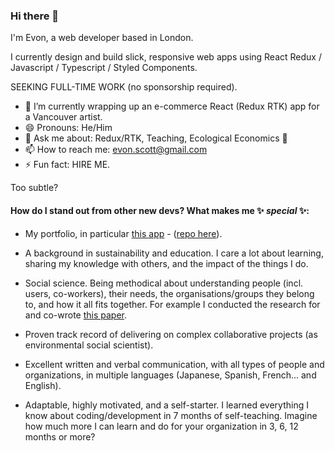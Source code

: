 ### Hi there 👋 

I'm Evon, a web developer based in London. 

I currently design and build slick, responsive web apps using React Redux / Javascript / Typescript / Styled Components.

SEEKING FULL-TIME WORK (no sponsorship required).

- 🔭 I’m currently wrapping up an e-commerce React (Redux RTK) app for a Vancouver artist.
- 😄 Pronouns: He/Him
- 💬 Ask me about: Redux/RTK, Teaching, Ecological Economics 🤔
- 📫 How to reach me: evon.scott@gmail.com
- ⚡ Fun fact: HIRE ME.

Too subtle?

#### How do I stand out from other new devs? What makes me ✨ _special_ ✨:

- My portfolio, in particular [this app](https://ines-chuaqui-preview.netlify.app/) - ([repo here](https://github.com/ButcherDing/ines-chuaqui)).

- A background in sustainability and education. I care a lot about learning, sharing my knowledge with others, and the impact of the things I do.

- Social science. Being methodical about understanding people (incl. users, co-workers), their needs, the organisations/groups they belong to, and how it all fits together. For example I conducted the research for and co-wrote [this paper](https://journals.plos.org/plosone/article?id=10.1371/journal.pone.0219607).

- Proven track record of delivering on complex collaborative projects (as environmental social scientist).

- Excellent written and verbal communication, with all types of people and organizations, in multiple languages (Japanese, Spanish, French... and English).

- Adaptable, highly motivated, and a self-starter. I learned everything I know about coding/development in 7 months of self-teaching. Imagine how much more I can learn and do for your organization in 3, 6, 12 months or more?
